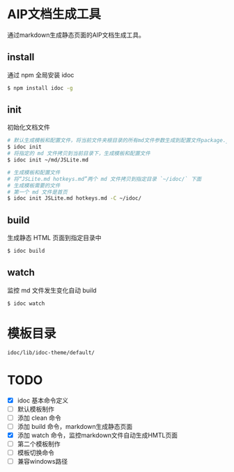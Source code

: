 
# AIP文档生成工具

通过markdown生成静态页面的AIP文档生成工具。

## install

通过 npm 全局安装 idoc

```sh
$ npm install idoc -g
```


## init

初始化文档文件

```sh
# 默认生成模板和配置文件，将当前文件夹根目录的所有md文件参数生成到配置文件package.json中
$ idoc init
# 将指定的 md 文件拷贝到当前目录下，生成模板和配置文件
$ idoc init ~/md/JSLite.md

# 生成模板和配置文件
# 将“JSLite.md hotkeys.md”两个 md 文件拷贝到指定目录 `~/idoc/` 下面
# 生成模板需要的文件
# 第一个 md 文件是首页
$ idoc init JSLite.md hotkeys.md -C ~/idoc/
```

## build

生成静态 HTML 页面到指定目录中

```sh
$ idoc build
```

## watch

监控 md 文件发生变化自动 build

```sh
$ idoc watch
```

# 模板目录

`idoc/lib/idoc-theme/default/`  

# TODO

- [x] idoc 基本命令定义
- [ ] 默认模板制作
- [ ] 添加 clean 命令
- [ ] 添加 build 命令，markdown生成静态页面
- [x] 添加 watch 命令，监控markdown文件自动生成HMTL页面
- [ ] 第二个模板制作
- [ ] 模板切换命令
- [ ] 兼容windows路径